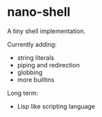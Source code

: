 # nano-shell
A tiny shell implementation.


Currently adding:
- string literals
- piping and redirection
- globbing
- more builtins

Long term:
- Lisp like scripting language
